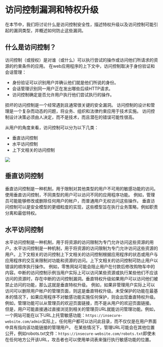 # 访问控制漏洞和特权升级

在本节中，我们将讨论什么是访问控制安全性，描述特权升级以及访问控制可能引起的漏洞类型，并概述如何防止这些漏洞。

## 什么是访问控制？

访问控制（或授权）是对谁（或什么）可以执行尝试的操作或访问他们所请求的资源的约束条件的应用。 在web应用程序的上下文中，访问控制取决于身份验证和会话管理：

* 身份验证可以识别用户并确认他们就是他们所说的身份。
* 会话管理识别同一用户正在发出哪些后续HTTP请求。
* 访问控制确定是否允许用户执行他们尝试执行的操作。

损坏的访问控制是一个经常遇到且通常很关键的安全漏洞。 访问控制的设计和管理是一个复杂而动态的问题，将业务、组织和法律约束应用于技术实施。 访问控制设计决策必须由人决定，而不是技术，而且潜在的错误可能性很高。

从用户的角度来看，访问控制可以分为以下几类：

* 垂直访问控制
* 水平访问控制
* 上下文相关的访问控制 

![](../../.gitbook/assets/image%20%2818%29.png)

## 垂直访问控制

垂直访问控制是一种机制，用于限制对其他类型的用户不可用的敏感功能的访问。使用垂直访问控制，不同类型的用户可以访问不同的应用程序功能。 例如，管理员可能能够修改或删除任何用户的帐户，而普通用户无权访问这些操作。 垂直访问控制可以是安全模型的更细粒度的实现，这些模型旨在执行业务策略，例如职责分离和最低特权。

## 水平访问控制

水平访问控制是一种机制，用于将资源的访问限制为专门允许访问这些资源的用户。水平访问控制是一种机制，用于将资源的访问限制为专门允许访问这些资源的用户。上下文相关的访问控制上下文相关的访问控制根据应用程序的状态或用户与应用程序的交互来限制对功能和资源的访问。上下文相关的访问控制可防止用户以错误的顺序执行操作。 例如，零售网站可能会阻止用户在付款后修改购物车中的内容。中断的访问控制示例当用户实际上可以访问某些资源或执行某些他们不应该访问的资源时，存在中断的访问控制漏洞。垂直特权升级如果用户可以访问他们被禁止访问的功能，那么这就是垂直特权升级。 例如，如果非管理用户实际上可以访问可以删除用户帐户的管理页面，则这是垂直特权升级。未受保护的功能在最基本的情况下，如果应用程序不对敏感功能实施任何保护，则会出现垂直特权升级。 例如，管理功能可以从管理员的欢迎页面链接，而不是从用户的欢迎页面链接。 但是，用户可能直接通过直接浏览到相关的管理员URL就能访问管理功能。例如，一个网站可能在以下URL上托管敏感功能：`https://insecure-website.com/admin`实际上，任何用户都可以访问此目录，而不仅仅是在用户界面中具有指向该功能链接的管理用户。 在某些情况下，管理URL可能会在其他位置公开，例如robots.txt文件：`https://insecure-website.com/robots.txt`即使未在任何地方公开该URL，攻击者也可以使用单词表来强行执行敏感功能的位置。

